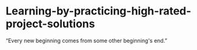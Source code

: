 # Learning-by-practicing-high-rated-project-solutions
“Every new beginning comes from some other beginning's end.” 
